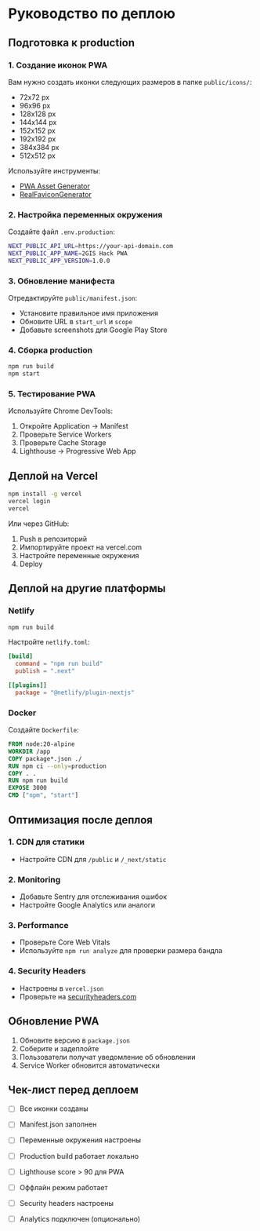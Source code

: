 # Руководство по деплою

## Подготовка к production

### 1. Создание иконок PWA

Вам нужно создать иконки следующих размеров в папке `public/icons/`:
- 72x72 px
- 96x96 px
- 128x128 px
- 144x144 px
- 152x152 px
- 192x192 px
- 384x384 px
- 512x512 px

Используйте инструменты:
- [PWA Asset Generator](https://github.com/elegantapp/pwa-asset-generator)
- [RealFaviconGenerator](https://realfavicongenerator.net/)

### 2. Настройка переменных окружения

Создайте файл `.env.production`:

```bash
NEXT_PUBLIC_API_URL=https://your-api-domain.com
NEXT_PUBLIC_APP_NAME=2GIS Hack PWA
NEXT_PUBLIC_APP_VERSION=1.0.0
```

### 3. Обновление манифеста

Отредактируйте `public/manifest.json`:
- Установите правильное имя приложения
- Обновите URL в `start_url` и `scope`
- Добавьте screenshots для Google Play Store

### 4. Сборка production

```bash
npm run build
npm start
```

### 5. Тестирование PWA

Используйте Chrome DevTools:
1. Откройте Application → Manifest
2. Проверьте Service Workers
3. Проверьте Cache Storage
4. Lighthouse → Progressive Web App

## Деплой на Vercel

```bash
npm install -g vercel
vercel login
vercel
```

Или через GitHub:
1. Push в репозиторий
2. Импортируйте проект на vercel.com
3. Настройте переменные окружения
4. Deploy

## Деплой на другие платформы

### Netlify

```bash
npm run build
```

Настройте `netlify.toml`:

```toml
[build]
  command = "npm run build"
  publish = ".next"

[[plugins]]
  package = "@netlify/plugin-nextjs"
```

### Docker

Создайте `Dockerfile`:

```dockerfile
FROM node:20-alpine
WORKDIR /app
COPY package*.json ./
RUN npm ci --only=production
COPY . .
RUN npm run build
EXPOSE 3000
CMD ["npm", "start"]
```

## Оптимизация после деплоя

### 1. CDN для статики
- Настройте CDN для `/public` и `/_next/static`

### 2. Monitoring
- Добавьте Sentry для отслеживания ошибок
- Настройте Google Analytics или аналоги

### 3. Performance
- Проверьте Core Web Vitals
- Используйте `npm run analyze` для проверки размера бандла

### 4. Security Headers
- Настроены в `vercel.json`
- Проверьте на [securityheaders.com](https://securityheaders.com/)

## Обновление PWA

1. Обновите версию в `package.json`
2. Соберите и задеплойте
3. Пользователи получат уведомление об обновлении
4. Service Worker обновится автоматически

## Чек-лист перед деплоем

- [ ] Все иконки созданы
- [ ] Manifest.json заполнен
- [ ] Переменные окружения настроены
- [ ] Production build работает локально
- [ ] Lighthouse score > 90 для PWA
- [ ] Оффлайн режим работает
- [ ] Security headers настроены
- [ ] Analytics подключен (опционально)


